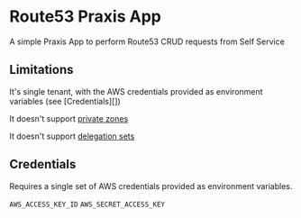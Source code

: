 Route53 Praxis App
==================
A simple Praxis App to perform Route53 CRUD requests from Self Service

Limitations
-----------
It's single tenant, with the AWS credentials provided as environment variables (see [Credentials][])

It doesn't support [private zones](http://docs.aws.amazon.com/Route53/latest/DeveloperGuide/hosted-zones-private.html)

It doesn't support [delegation sets](http://docs.aws.amazon.com/Route53/latest/APIReference/actions-on-reusable-delegation-sets.html)

Credentials
-----------
Requires a single set of AWS credentials provided as environment variables.

`AWS_ACCESS_KEY_ID`
`AWS_SECRET_ACCESS_KEY`
